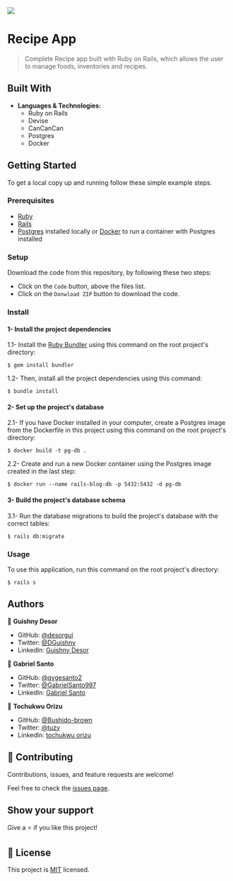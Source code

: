 ![](https://img.shields.io/badge/Microverse-blueviolet)

# Recipe App

> Complete Recipe app built with Ruby on Rails, which allows the user to manage foods, inventories and recipes.

## Built With

- **Languages & Technologies:**
  - Ruby on Rails
  - Devise
  - CanCanCan
  - Postgres
  - Docker

## Getting Started

To get a local copy up and running follow these simple example steps.

### Prerequisites

- [Ruby](https://www.ruby-lang.org/en/downloads/)
- [Rails](https://rubyonrails.org/)
- [Postgres](https://www.postgresql.org/) installed locally or [Docker](https://www.docker.com/) to run a container with Postgres installed

### Setup

Download the code from this repository, by following these two steps:

- Click on the `Code` button, above the files list.
- Click on the `Donwload ZIP` button to download the code.

### Install

#### 1- Install the project dependencies

1.1- Install the [Ruby Bundler](https://bundler.io/) using this command on the root project's directory:

```console
$ gem install bundler
```

1.2- Then, install all the project dependencies using this command:

```console
$ bundle install
```

#### 2- Set up the project's database

2.1- If you have Docker installed in your computer, create a Postgres image from the Dockerfile in this project using this command on the root project's directory:

```console
$ docker build -t pg-db .
```

2.2- Create and run a new Docker container using the Postgres image created in the last step:

```console
$ docker run --name rails-blog-db -p 5432:5432 -d pg-db
```

#### 3- Build the project's database schema

3.1- Run the database migrations to build the project's database with the correct tables:

```console
$ rails db:migrate
```

### Usage

To use this application, run this command on the root project's directory:

```console
$ rails s
```

## Authors

👤 **Guishny Desor**

- GitHub: [@desorgui](https://github.com/desorgui)
- Twitter: [@DGuishny](https://twitter.com/DGuishny)
- LinkedIn: [Guishny Desor](https://www.linkedin.com/in/guishny-desor-5421a01a9/)

👤 **Gabriel Santo**

- GitHub: [@gvgesanto2](https://github.com/gvgesanto2)
- Twitter: [@GabrielSanto997](https://twitter.com/GabrielSanto997)
- LinkedIn: [Gabriel Santo](https://linkedin.com/in/gabriel-santo-5882a71b2/)

👤 **Tochukwu Orizu**

- GitHub: [@Bushido-brown](https://github.com/Bushido-brown)
- Twitter: [@tuzy](https://twitter.com/tuzy)
- LinkedIn: [tochukwu orizu](https://www.linkedin.com/in/tochukwuorizu/)

## 🤝 Contributing

Contributions, issues, and feature requests are welcome!

Feel free to check the [issues page](../../issues/).

## Show your support

Give a ⭐️ if you like this project!

## 📝 License

This project is [MIT](./MIT.md) licensed.
